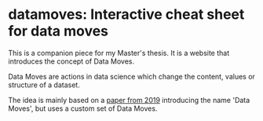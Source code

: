 # datamoves: Interactive cheat sheet for data moves

This is a companion piece for my Master's thesis. It is a website that introduces the concept of Data Moves. 

Data Moves are actions in data science which change the content, values or structure of a dataset.

The idea is mainly based on a [paper from 2019](https://escholarship.org/uc/item/0mg8m7g6) introducing the name 'Data Moves', but uses a custom set of Data Moves.
